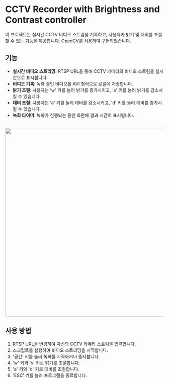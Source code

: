 # CCTV Recorder with Brightness and Contrast controller

이 프로젝트는 실시간 CCTV 비디오 스트림을 기록하고, 사용자가 밝기 및 대비를 조절할 수 있는 기능을 제공합니다. OpenCV를 사용하여 구현되었습니다.

## 기능

- **실시간 비디오 스트리밍**: RTSP URL을 통해 CCTV 카메라의 비디오 스트림을 실시간으로 표시합니다.
- **비디오 기록**: 녹화 중인 비디오를 AVI 형식으로 로컬에 저장합니다.
- **밝기 조절**: 사용자는 'w' 키를 눌러 밝기를 증가시키고, 's' 키를 눌러 밝기를 감소시킬 수 있습니다.
- **대비 조절**: 사용자는 'a' 키를 눌러 대비를 감소시키고, 'd' 키를 눌러 대비를 증가시킬 수 있습니다.
- **녹화 타이머**: 녹화가 진행되는 동안 화면에 경과 시간이 표시됩니다.

<br>

<img src="https://github.com/arombin/CCTV_Recorder_with_Brightness_Contrast_controller/blob/master/image/example.gif" width="600">


<br>

## 사용 방법

1. RTSP URL을 변경하여 자신의 CCTV 카메라 스트림을 입력합니다.
2. 스크립트를 실행하여 비디오 스트리밍을 시작합니다.
3. '공간' 키를 눌러 녹화를 시작하거나 중지합니다.
4. 'w' 키와 's' 키로 밝기를 조절합니다.
5. 'a' 키와 'd' 키로 대비를 조절합니다.
6. 'ESC' 키를 눌러 프로그램을 종료합니다.
